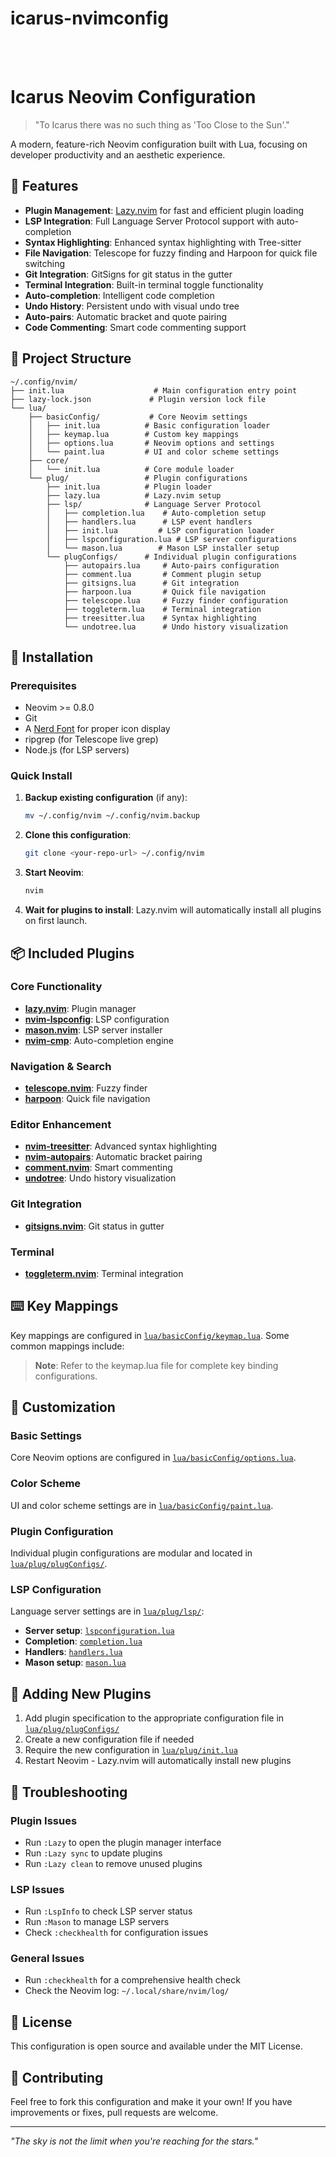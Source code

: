 # icarus-nvimconfig
<br> <br>

# Icarus Neovim Configuration

> "To Icarus there was no such thing as 'Too Close to the Sun'."

A modern, feature-rich Neovim configuration built with Lua, focusing on developer productivity and an aesthetic experience.

## 🚀 Features

- **Plugin Management**: [Lazy.nvim](https://github.com/folke/lazy.nvim) for fast and efficient plugin loading
- **LSP Integration**: Full Language Server Protocol support with auto-completion
- **Syntax Highlighting**: Enhanced syntax highlighting with Tree-sitter
- **File Navigation**: Telescope for fuzzy finding and Harpoon for quick file switching
- **Git Integration**: GitSigns for git status in the gutter
- **Terminal Integration**: Built-in terminal toggle functionality
- **Auto-completion**: Intelligent code completion
- **Undo History**: Persistent undo with visual undo tree
- **Auto-pairs**: Automatic bracket and quote pairing
- **Code Commenting**: Smart code commenting support

## 📁 Project Structure

```
~/.config/nvim/
├── init.lua                    # Main configuration entry point
├── lazy-lock.json             # Plugin version lock file
└── lua/
    ├── basicConfig/           # Core Neovim settings
    │   ├── init.lua          # Basic configuration loader
    │   ├── keymap.lua        # Custom key mappings
    │   ├── options.lua       # Neovim options and settings
    │   └── paint.lua         # UI and color scheme settings
    ├── core/
    │   └── init.lua          # Core module loader
    └── plug/                 # Plugin configurations
        ├── init.lua          # Plugin loader
        ├── lazy.lua          # Lazy.nvim setup
        ├── lsp/              # Language Server Protocol
        │   ├── completion.lua    # Auto-completion setup
        │   ├── handlers.lua      # LSP event handlers
        │   ├── init.lua         # LSP configuration loader
        │   ├── lspconfiguration.lua # LSP server configurations
        │   └── mason.lua        # Mason LSP installer setup
        └── plugConfigs/      # Individual plugin configurations
            ├── autopairs.lua     # Auto-pairs configuration
            ├── comment.lua       # Comment plugin setup
            ├── gitsigns.lua      # Git integration
            ├── harpoon.lua       # Quick file navigation
            ├── telescope.lua     # Fuzzy finder configuration
            ├── toggleterm.lua    # Terminal integration
            ├── treesitter.lua    # Syntax highlighting
            └── undotree.lua      # Undo history visualization
```

## 🔧 Installation

### Prerequisites

- Neovim >= 0.8.0
- Git
- A [Nerd Font](https://www.nerdfonts.com/) for proper icon display
- ripgrep (for Telescope live grep)
- Node.js (for LSP servers)

### Quick Install

1. **Backup existing configuration** (if any):
   ```bash
   mv ~/.config/nvim ~/.config/nvim.backup
   ```

2. **Clone this configuration**:
   ```bash
   git clone <your-repo-url> ~/.config/nvim
   ```

3. **Start Neovim**:
   ```bash
   nvim
   ```

4. **Wait for plugins to install**: Lazy.nvim will automatically install all plugins on first launch.

## 📦 Included Plugins

### Core Functionality
- **[lazy.nvim](https://github.com/folke/lazy.nvim)**: Plugin manager
- **[nvim-lspconfig](https://github.com/neovim/nvim-lspconfig)**: LSP configuration
- **[mason.nvim](https://github.com/williamboman/mason.nvim)**: LSP server installer
- **[nvim-cmp](https://github.com/hrsh7th/nvim-cmp)**: Auto-completion engine

### Navigation & Search
- **[telescope.nvim](https://github.com/nvim-telescope/telescope.nvim)**: Fuzzy finder
- **[harpoon](https://github.com/ThePrimeagen/harpoon)**: Quick file navigation

### Editor Enhancement
- **[nvim-treesitter](https://github.com/nvim-treesitter/nvim-treesitter)**: Advanced syntax highlighting
- **[nvim-autopairs](https://github.com/windwp/nvim-autopairs)**: Automatic bracket pairing
- **[comment.nvim](https://github.com/numToStr/Comment.nvim)**: Smart commenting
- **[undotree](https://github.com/mbbill/undotree)**: Undo history visualization

### Git Integration
- **[gitsigns.nvim](https://github.com/lewis6991/gitsigns.nvim)**: Git status in gutter

### Terminal
- **[toggleterm.nvim](https://github.com/akinsho/toggleterm.nvim)**: Terminal integration

## ⌨️ Key Mappings

Key mappings are configured in [`lua/basicConfig/keymap.lua`](lua/basicConfig/keymap.lua). Some common mappings include:

> **Note**: Refer to the keymap.lua file for complete key binding configurations.

## 🎨 Customization

### Basic Settings
Core Neovim options are configured in [`lua/basicConfig/options.lua`](lua/basicConfig/options.lua).

### Color Scheme
UI and color scheme settings are in [`lua/basicConfig/paint.lua`](lua/basicConfig/paint.lua).

### Plugin Configuration
Individual plugin configurations are modular and located in [`lua/plug/plugConfigs/`](lua/plug/plugConfigs/).

### LSP Configuration
Language server settings are in [`lua/plug/lsp/`](lua/plug/lsp/):
- **Server setup**: [`lspconfiguration.lua`](lua/plug/lsp/lspconfiguration.lua)
- **Completion**: [`completion.lua`](lua/plug/lsp/completion.lua)
- **Handlers**: [`handlers.lua`](lua/plug/lsp/handlers.lua)
- **Mason setup**: [`mason.lua`](lua/plug/lsp/mason.lua)

## 🔧 Adding New Plugins

1. Add plugin specification to the appropriate configuration file in [`lua/plug/plugConfigs/`](lua/plug/plugConfigs/)
2. Create a new configuration file if needed
3. Require the new configuration in [`lua/plug/init.lua`](lua/plug/init.lua)
4. Restart Neovim - Lazy.nvim will automatically install new plugins

## 🐛 Troubleshooting

### Plugin Issues
- Run `:Lazy` to open the plugin manager interface
- Run `:Lazy sync` to update plugins
- Run `:Lazy clean` to remove unused plugins

### LSP Issues
- Run `:LspInfo` to check LSP server status
- Run `:Mason` to manage LSP servers
- Check `:checkhealth` for configuration issues

### General Issues
- Run `:checkhealth` for a comprehensive health check
- Check the Neovim log: `~/.local/share/nvim/log/`

## 📝 License

This configuration is open source and available under the MIT License.

## 🤝 Contributing

Feel free to fork this configuration and make it your own! If you have improvements or fixes, pull requests are welcome.

---

*"The sky is not the limit when you're reaching for the stars."*
